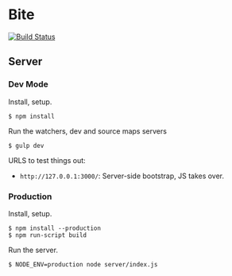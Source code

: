 Bite
==================

[![Build Status][trav_img]][trav_site]


## Server

### Dev Mode

Install, setup.

```
$ npm install
```

Run the watchers, dev and source maps servers

```
$ gulp dev
```

URLS to test things out: 

* `http://127.0.0.1:3000/`: Server-side bootstrap, JS takes over.

### Production

Install, setup.

```
$ npm install --production
$ npm run-script build
```

Run the server.

```
$ NODE_ENV=production node server/index.js
```

[trav]: https://travis-ci.org/
[trav_img]: https://api.travis-ci.org/gilesbradshaw/bite.svg
[trav_site]: https://travis-ci.org/gilesbradshaw/bite
